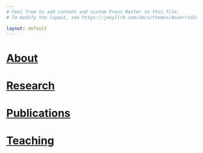 ```yaml
---
# Feel free to add content and custom Front Matter to this file.
# To modify the layout, see https://jekyllrb.com/docs/themes/#overriding-theme-defaults

layout: default
---
```



# [About](./about_me.md)

# [Research](./research.md)

# [Publications](./publications.md)

# [Teaching](./teaching.md)
